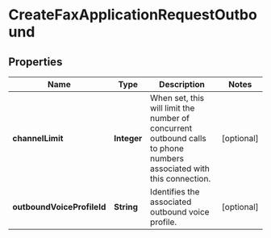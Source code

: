 

# CreateFaxApplicationRequestOutbound

## Properties

Name | Type | Description | Notes
------------ | ------------- | ------------- | -------------
**channelLimit** | **Integer** | When set, this will limit the number of concurrent outbound calls to phone numbers associated with this connection. |  [optional]
**outboundVoiceProfileId** | **String** | Identifies the associated outbound voice profile. |  [optional]



